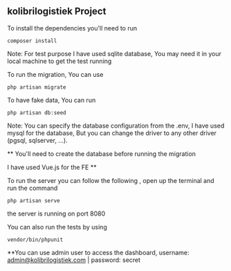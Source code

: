 ## kolibrilogistiek Project

To install the dependencies you'll need to run
```
composer install
```

Note: For test purpose I have used sqlite database, You may need it in your local machine to get the test running

To run the migration, You can use
```
php artisan migrate
```

To have fake data, You can run 
```
php artisan db:seed
```

Note: You can specify the database configuration from the .env, 
I have used mysql for the database, But you can change the driver to any other driver (pgsql, sqlserver, ...).

**
You'll need to create the database before running the migration

I have used Vue.js for the FE
**

To run the server you can follow the following , open up the terminal and run the command 
```
php artisan serve
```
the server is running on port 8080

You can also run the tests by using 
```
vendor/bin/phpunit
```

**You can use admin user to access the dashboard, username: admin@kolibrilogistiek.com | password: secret
